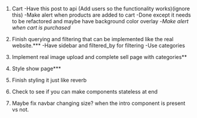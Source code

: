 1. Cart
	-Have this post to api (Add users so the functionality works)(ignore this) 
	-Make alert when products are added to cart
		-Done except it needs to be refactored and maybe have background color overlay
	-*Make alert when cart is purchased*

2. Finish querying and filtering that can be implemented like the real website.***
	-Have sidebar and filtered_by for filtering
	-Use categories

3. Implement real image upload and complete sell page with categories**

4. Style show page***

4. Finish styling it just like reverb

5. Check to see if you can make components stateless at end

6. Maybe fix navbar changing size? when the intro component is present vs not.